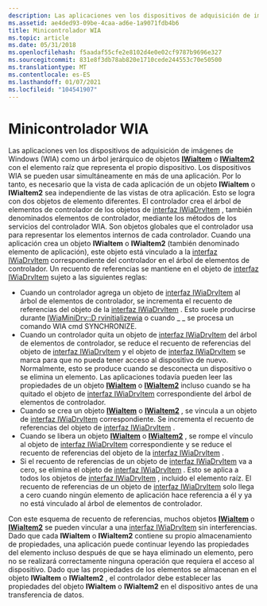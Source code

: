 ```yaml
---
description: Las aplicaciones ven los dispositivos de adquisición de imágenes de Windows (WIA) como un árbol jerárquico de objetos IWiaItem o IWiaItem2 con el elemento raíz que representa el propio dispositivo.
ms.assetid: ae4ded93-09be-4caa-ad6e-1a9071fdb4b6
title: Minicontrolador WIA
ms.topic: article
ms.date: 05/31/2018
ms.openlocfilehash: f5aadaf55cfe2e8102d4e0e02cf9787b9696e327
ms.sourcegitcommit: 831e8f3db78ab820e1710cede244553c70e50500
ms.translationtype: MT
ms.contentlocale: es-ES
ms.lasthandoff: 01/07/2021
ms.locfileid: "104541907"
---
```

# <a name="wia-minidriver"></a>Minicontrolador WIA

Las aplicaciones ven los dispositivos de adquisición de imágenes de Windows (WIA) como un árbol jerárquico de objetos [**IWiaItem**](/windows/desktop/api/wia_xp/nn-wia_xp-iwiaitem) o [**IWiaItem2**](-wia-iwiaitem2.md) con el elemento raíz que representa el propio dispositivo. Los dispositivos WIA se pueden usar simultáneamente en más de una aplicación. Por lo tanto, es necesario que la vista de cada aplicación de un objeto **IWiaItem** o **IWiaItem2** sea independiente de las vistas de otra aplicación. Esto se logra con dos objetos de elemento diferentes. El controlador crea el árbol de elementos de controlador de los objetos de [interfaz IWiaDrvItem](https://msdn.microsoft.com/library/ms793976.aspx) , también denominados elementos de controlador, mediante los métodos de los servicios del controlador WIA. Son objetos globales que el controlador usa para representar los elementos internos de cada controlador. Cuando una aplicación crea un objeto **IWiaItem** o **IWiaItem2** (también denominado elemento de aplicación), este objeto está vinculado a la [interfaz IWiaDrvItem](https://msdn.microsoft.com/library/ms793976.aspx) correspondiente del controlador en el árbol de elementos de controlador. Un recuento de referencias se mantiene en el objeto de [interfaz IWiaDrvItem](https://msdn.microsoft.com/library/ms793976.aspx) sujeto a las siguientes reglas:

-   Cuando un controlador agrega un objeto de [interfaz IWiaDrvItem](https://msdn.microsoft.com/library/ms793976.aspx) al árbol de elementos de controlador, se incrementa el recuento de referencias del objeto de la [interfaz IWiaDrvItem](https://msdn.microsoft.com/library/ms793976.aspx) . Esto suele producirse durante [IWiaMiniDrv::D rvinitializewia](https://msdn.microsoft.com/library/ms794097.aspx) o cuando \_ \_ se procesa un comando WIA cmd SYNCHRONIZE.
-   Cuando un controlador quita un objeto de [interfaz IWiaDrvItem](https://msdn.microsoft.com/library/ms793976.aspx) del árbol de elementos de controlador, se reduce el recuento de referencias del objeto de [interfaz IWiaDrvItem](https://msdn.microsoft.com/library/ms793976.aspx) y el objeto de [interfaz IWiaDrvItem](https://msdn.microsoft.com/library/ms793976.aspx) se marca para que no pueda tener acceso al dispositivo de nuevo. Normalmente, esto se produce cuando se desconecta un dispositivo o se elimina un elemento. Las aplicaciones todavía pueden leer las propiedades de un objeto [**IWiaItem**](/windows/desktop/api/wia_xp/nn-wia_xp-iwiaitem) o [**IWiaItem2**](-wia-iwiaitem2.md) incluso cuando se ha quitado el objeto de [interfaz IWiaDrvItem](https://msdn.microsoft.com/library/ms793976.aspx) correspondiente del árbol de elementos de controlador.
-   Cuando se crea un objeto [**IWiaItem**](/windows/desktop/api/wia_xp/nn-wia_xp-iwiaitem) o [**IWiaItem2**](-wia-iwiaitem2.md) , se vincula a un objeto de [interfaz IWiaDrvItem](https://msdn.microsoft.com/library/ms793976.aspx) correspondiente. Se incrementa el recuento de referencias del objeto de [interfaz IWiaDrvItem](https://msdn.microsoft.com/library/ms793976.aspx) .
-   Cuando se libera un objeto [**IWiaItem**](/windows/desktop/api/wia_xp/nn-wia_xp-iwiaitem) o [**IWiaItem2**](-wia-iwiaitem2.md) , se rompe el vínculo al objeto de [interfaz IWiaDrvItem](https://msdn.microsoft.com/library/ms793976.aspx) correspondiente y se reduce el recuento de referencias del objeto de la [interfaz IWiaDrvItem](https://msdn.microsoft.com/library/ms793976.aspx) .
-   Si el recuento de referencias de un objeto de [interfaz IWiaDrvItem](https://msdn.microsoft.com/library/ms793976.aspx) va a cero, se elimina el objeto de [interfaz IWiaDrvItem](https://msdn.microsoft.com/library/ms793976.aspx) . Esto se aplica a todos los objetos de [interfaz IWiaDrvItem](https://msdn.microsoft.com/library/ms793976.aspx) , incluido el elemento raíz. El recuento de referencias de un objeto de [interfaz IWiaDrvItem](https://msdn.microsoft.com/library/ms793976.aspx) solo llega a cero cuando ningún elemento de aplicación hace referencia a él y ya no está vinculado al árbol de elementos de controlador.

Con este esquema de recuento de referencias, muchos objetos [**IWiaItem**](/windows/desktop/api/wia_xp/nn-wia_xp-iwiaitem) o [**IWiaItem2**](-wia-iwiaitem2.md) se pueden vincular a una [interfaz IWiaDrvItem](https://msdn.microsoft.com/library/ms793976.aspx) sin interferencias. Dado que cada **IWiaItem** o **IWiaItem2** contiene su propio almacenamiento de propiedades, una aplicación puede continuar leyendo las propiedades del elemento incluso después de que se haya eliminado un elemento, pero no se realizará correctamente ninguna operación que requiera el acceso al dispositivo. Dado que las propiedades de los elementos se almacenan en el objeto **IWiaItem** o **IWiaItem2** , el controlador debe establecer las propiedades del objeto **IWiaItem** o **IWiaItem2** en el dispositivo antes de una transferencia de datos.

 

 



